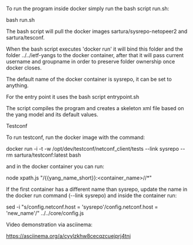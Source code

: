 To run the program inside docker simply run the bash script run.sh:

bash run.sh

The bash script will pull the docker images sartura/sysrepo-netopeer2 and
sartura/tesconf.

When the bash script executes 'docker run' it will bind this folder and the folder ../../ietf-yangs
to the docker container, after that it will pass current username and groupname in order to preserve
folder ownership once docker closes.

The default name of the docker container is sysrepo, it can be set to anything.

For the entry point it uses the bash script entrypoint.sh

The script compiles the program and creates a skeleton xml file
based on the yang model and its default values.


Testconf

To run testconf, run the docker image with the command:

docker run -i -t -w /opt/dev/testconf/netconf_client/tests --link sysrepo --rm sartura/testconf:latest bash

and in the docker container you can run:

node xpath.js "/{{yang_name_short}}:<container_name>//*"

If the first container has a different name than sysrepo, update the name in the docker run command
(--link sysrepo) and inside the container run:

sed -i "s/config.netconf.host = 'sysrepo'/config.netconf.host = 'new_name'/" ../../core/config.js


Video demonstration via asciinema:

https://asciinema.org/a/cyylzkhw8cecqzcuejprj4tnj

